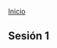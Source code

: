 <!-- No borrar o modificar -->
[Inicio](./index.md)

## Sesión 1 


<!-- Su documentación aquí -->







